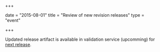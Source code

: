 +++

date = "2015-08-01"
title = "Review of new revision releases"
type = "event"

+++

Updated release artifact is available in validation service (upcomming) for [next release](/ehf/calendar/2015-10-01-revision-releases/).